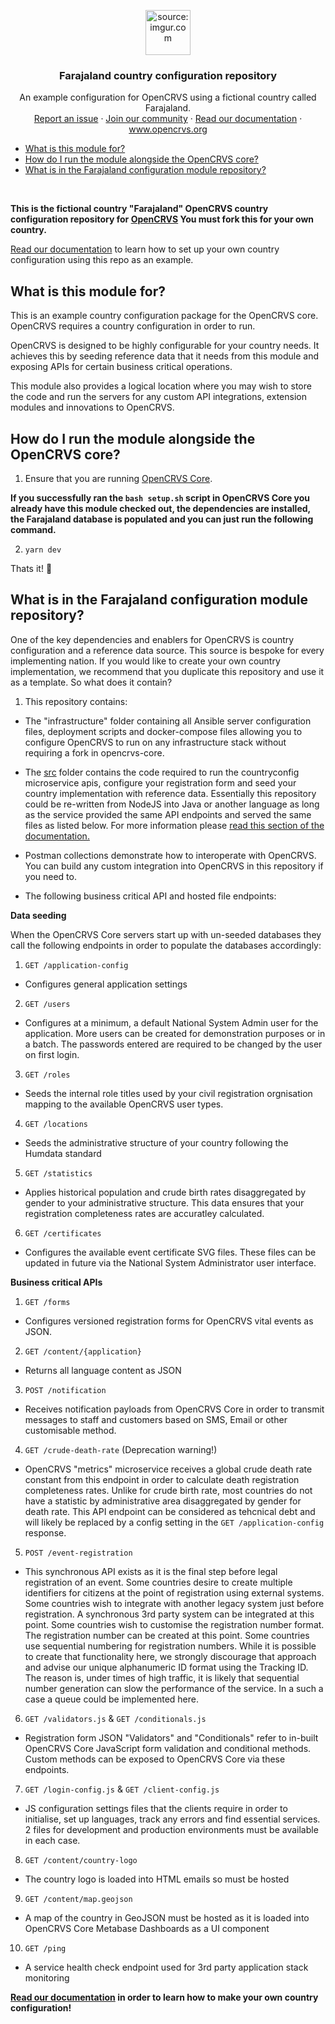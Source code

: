 <p align="center"> <a href="https://www.opencrvs.org"><img src="https://i.imgur.com/W7ULmox.png" title="source: imgur.com" / style="max-width:100%;"width="72" height="72"></a>
</p>
<h3 align="center">Farajaland country configuration repository</h3>
<p align="center">An example configuration for OpenCRVS using a fictional country called Farajaland.
<br>
<a href="https://github.com/opencrvs/opencrvs-core/issues">Report an issue</a>  ·  <a href="https://community.opencrvs.org">Join our community</a>  ·  <a href="https://documentation.opencrvs.org">Read our documentation</a>  ·  <a href="https://www.opencrvs.org">www.opencrvs.org</a></p>

<!-- START doctoc generated TOC please keep comment here to allow auto update -->
<!-- DON'T EDIT THIS SECTION, INSTEAD RE-RUN doctoc TO UPDATE -->

- [What is this module for?](#what-is-this-module-for)
- [How do I run the module alongside the OpenCRVS core?](#how-do-i-run-the-module-alongside-the-opencrvs-core)
- [What is in the Farajaland configuration module repository?](#what-is-in-the-farajaland-configuration-module-repository)

<!-- END doctoc generated TOC please keep comment here to allow auto update -->
<br>


**This is the fictional country "Farajaland" OpenCRVS country configuration repository for [OpenCRVS](https://github.com/opencrvs/opencrvs-core) You must fork this for your own country.**

<a href="https://documentation.opencrvs.org/setup/3.-installation/3.2-set-up-your-own-country-configuration">Read our documentation</a> to learn how to set up your own country configuration using this repo as an example.

## What is this module for?

This is an example country configuration package for the OpenCRVS core. OpenCRVS requires a country configuration in order to run.

OpenCRVS is designed to be highly configurable for your country needs. It achieves this by seeding reference data that it needs from this module and exposing APIs for certain business critical operations. 

This module also provides a logical location where you may wish to store the code and run the servers for any custom API integrations, extension modules and innovations to OpenCRVS.

## How do I run the module alongside the OpenCRVS core?

1. Ensure that you are running [OpenCRVS Core](https://github.com/opencrvs/opencrvs-core).  

**If you successfully ran the `bash setup.sh` script in OpenCRVS Core you already have this module checked out, the dependencies are installed, the Farajaland database is populated and you can just run the following command.** 

2. `yarn dev`

Thats it! 🎉

## What is in the Farajaland configuration module repository?

One of the key dependencies and enablers for OpenCRVS is country configuration and a reference data source. This source is bespoke for every implementing nation. If you would like to create your own country implementation, we recommend that you duplicate this repository and use it as a template. So what does it contain?

1. This repository contains:

- The "infrastructure" folder containing all Ansible server configuration files, deployment scripts and docker-compose files allowing you to configure OpenCRVS to run on any infrastructure stack without requiring a fork in opencrvs-core.

- The [src](https://github.com/opencrvs/opencrvs-countryconfig/master/src) folder contains the code required to run the countryconfig microservice apis, configure your registration form and seed your country implementation with reference data. Essentially this repository could be re-written from NodeJS into Java or another language as long as the service provided the same API endpoints and served the same files as listed below. For more information please [read this section of the documentation.](https://documentation.opencrvs.org/setup/3.-installation/3.2-set-up-your-own-country-configuration)

- Postman collections demonstrate how to interoperate with OpenCRVS.  You can build any custom integration into OpenCRVS in this repository if you need to.

- The following business critical API and hosted file endpoints:

**Data seeding**

When the OpenCRVS Core servers start up with un-seeded databases they call the following endpoints in order to populate the databases accordingly:

1. `GET /application-config`

- Configures general application settings 

2. `GET /users`

- Configures at a minimum, a default National System Admin user for the application.  More users can be created for demonstration purposes or in a batch.  The passwords entered are required to be changed by the user on first login.

3. `GET /roles`

- Seeds the internal role titles used by your civil registration orgnisation mapping to the available OpenCRVS user types.

4. `GET /locations`

- Seeds the administrative structure of your country following the Humdata standard

5. `GET /statistics`

- Applies historical population and crude birth rates disaggregated by gender to your administrative structure.  This data ensures that your registration completeness rates are accuratley calculated.

6. `GET /certificates`

- Configures the available event certificate SVG files. These files can be updated in future via the National System Administrator user interface.

**Business critical APIs**

1. `GET /forms`

- Configures versioned registration forms for OpenCRVS vital events as JSON.

2. `GET /content/{application}`

- Returns all language content as JSON

3. `POST /notification`

- Receives notification payloads from OpenCRVS Core in order to transmit messages to staff and customers based on SMS, Email or other customisable method.

4. `GET /crude-death-rate` (Deprecation warning!)

- OpenCRVS "metrics" microservice receives a global crude death rate constant from this endpoint in order to calculate death registration completeness rates.  Unlike for crude birth rate, most countries do not have a statistic by administrative area disaggregated by gender for death rate.  This API endpoint can be considered as tehcnical debt and will likely be replaced by a config setting in the `GET /application-config` response.

5. `POST /event-registration`

- This synchronous API exists as it is the final step before legal registration of an event.  Some countries desire to create multiple identifiers for citizens at the point of registration using external systems. Some countries wish to integrate with another legacy system just before registration.  A synchronous 3rd party system can be integrated at this point. Some countries wish to customise the registration number format.  The registration number can be created at this point. Some countries use sequential numbering for registration numbers.  While it is possible to create that functionality here, we strongly discourage that approach and advise our unique alphanumeric ID format using the Tracking ID. The reason is, under times of high traffic, it is likely that sequential number generation can slow the performance of the service.  In a such a case a queue could be implemented here.

6. `GET /validators.js` & `GET /conditionals.js`

- Registration form JSON "Validators" and "Conditionals" refer to in-built OpenCRVS Core JavaScript form validation and conditional methods. Custom methods can be exposed to OpenCRVS Core via these endpoints.

7. `GET /login-config.js` & `GET /client-config.js`

- JS configuration settings files that the clients require in order to initialise, set up languages, track any errors and find essential services. 2 files for development and production environments must be available in each case.

8. `GET /content/country-logo`

- The country logo is loaded into HTML emails so must be hosted

9. `GET /content/map.geojson`

- A map of the country in GeoJSON must be hosted as it is loaded into OpenCRVS Core Metabase Dashboards as a UI component

10. `GET /ping`

- A service health check endpoint used for 3rd party application stack monitoring

**<a href="https://documentation.opencrvs.org">Read our documentation</a> in order to learn how to make your own country configuration!**

